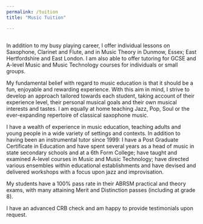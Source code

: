```yaml
---
permalink: /tuition
title: "Music Tuition"

---
```


<figure style="width: 300px" class="align-right">
  <img src="{{ site.url }}{{ site.baseurl }}/assets/images/saxophone.jpg" alt="">
</figure> 

In addition to my busy playing career, I offer individual lessons on Saxophone, Clarinet and Flute, and in Music Theory in Dunmow, Essex; East Hertfordshire and East London.  I am also able to offer tutoring for GCSE and A-level Music and Music Technology courses for individuals or small groups.

My fundamental belief with regard to music education is that it should be a fun, enjoyable and rewarding experience.  With this aim in mind, I strive to develop an approach tailored towards each student, taking account of their experience level, their personal musical goals and their own musical interests and tastes.  I am equally at home teaching Jazz, Pop, Soul or the ever-expanding repertoire of classical saxophone music.

I have a wealth of experience in music education, teaching adults and young people in a wide variety of settings and contexts.  In addition to having been an instrumental tutor since 1999: I have a Post Graduate Certificate in Education and have spent several years as a head of music in state secondary schools and at a 6th Form College; have taught and examined A-level courses in Music and Music Technology; have directed various ensembles within educational establishments and have devised and delivered workshops with a focus upon jazz and improvisation.

My students have a 100% pass rate in their ABRSM practical and theory exams, with many attaining Merit and Distinction passes (including at grade 8).

I have an advanced CRB check and am happy to provide testimonials upon request.
